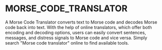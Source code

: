 # MORSE_CODE_TRANSLATOR
 A Morse Code Translator converts text to Morse code and decodes Morse code back into text. With the help of online translators, which offer both encoding and decoding options, users can easily convert sentences, messages, and distress signals to Morse code and vice versa. Simply search "Morse code translator" online to find available tools.
